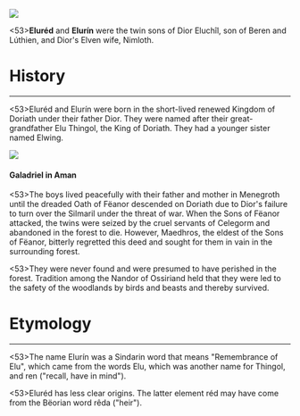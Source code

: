 ![](characters/galadriel/7.jpg)

<53>**Eluréd** and **Elurín** were the twin sons of Dior Eluchîl, son of Beren and Lúthien, and Dior's Elven wife, Nimloth.

# History
---

<53>Eluréd and Elurín were born in the short-lived renewed Kingdom of Doriath under their father Dior. They were named after their great-grandfather Elu Thingol, the King of Doriath. They had a younger sister named Elwing.

![](characters/galadriel/2.jpg)

#### Galadriel in Aman

<53>The boys lived peacefully with their father and mother in Menegroth until the dreaded Oath of Fëanor descended on Doriath due to Dior's failure to turn over the Silmaril under the threat of war. When the Sons of Fëanor attacked, the twins were seized by the cruel servants of Celegorm and abandoned in the forest to die. However, Maedhros, the eldest of the Sons of Fëanor, bitterly regretted this deed and sought for them in vain in the surrounding forest.

<53>They were never found and were presumed to have perished in the forest. Tradition among the Nandor of Ossiriand held that they were led to the safety of the woodlands by birds and beasts and thereby survived.

# Etymology

---

<53>The name Elurín was a Sindarin word that means "Remembrance of Elu", which came from the words Elu, which was another name for Thingol, and ren ("recall, have in mind").

<53>Eluréd has less clear origins. The latter element réd may have come from the Bëorian word rêda ("heir").
